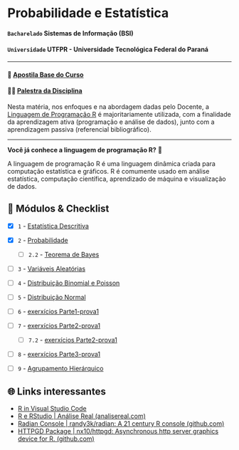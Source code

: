 # Probabilidade e Estatística

#### `Bacharelado` Sistemas de Informação (BSI)
#### `Universidade` UTFPR - Universidade Tecnológica Federal do Paraná

_______________________________________________________________________________________________________________________________________________________________________

#### 📕 [Apostila Base do Curso](http://paginapessoal.utfpr.edu.br/luizledo/graduacao/apostilace003.pdf/view)
#### 🧑‍🏫 [Palestra da Disciplina](https://drive.google.com/file/d/1DZGkfxROxXWJORTF-VJwVSCZQUlDGnt9/view?usp=sharing)

Nesta matéria, nos enfoques e na abordagem dadas pelo Docente, a [Linguagem de Programação R](https://blog.betrybe.com/linguagem-de-programacao/linguagem-r-tudo-sobre/) é majoritariamente utilizada, com a finalidade da aprendizagem ativa (programação e análise de dados), junto com a aprendizagem passiva (referencial bibliográfico).

_______________________________________________________________________________________________________________________________________________________________________

**Você já conhece a linguagem de programação R?** 🤔

A linguagem de programação R é uma linguagem dinâmica criada para computação estatística e gráficos. R é comumente usado em análise estatística, computação científica, aprendizado de máquina e visualização de dados.

## 🧮 Módulos & Checklist
- [x] `1` - [Estatística Descritiva](https://drive.google.com/file/d/1PJlOF3m-pgSvqchr01gj2UT28XpaZFQf/view?usp=sharing) 
- [x] `2` - [Probabilidade](https://drive.google.com/file/d/1dp-tePkI379ojtdRrsAoLyrIrjB1YVnI/view?usp=sharing)
  - [ ] `2.2` - [Teorema de Bayes](https://drive.google.com/file/d/1NWQ8fnHicWZ5MAEomZgaUJ_wHFpBf5Y8/view?usp=sharing)
- [ ] `3` - [Variáveis Aleatórias](https://drive.google.com/file/d/1lNQ43EsU25zyKKij9CUYOVkYVAp9JSmh/view?usp=sharing)
- [ ] `4` - [Distribuição Binomial e Poisson](https://drive.google.com/file/d/1z33E_Gj74j2dp4f7RwpoDvVx9JUEH78V/view?usp=sharing)
- [ ] `5` - [Distribuição Normal](https://drive.google.com/file/d/1f9JmEWT9sOAOKBW55m2y0xmgB9066w3U/view?usp=sharing)
- [ ] `6` - [exerxícios Parte1-prova1](https://drive.google.com/file/d/1UipuMP-loqjTlPQDOVXFACHPnxoZPisV/view?usp=sharing)
- [ ] `7` - [exerxícios Parte2-prova1](https://drive.google.com/file/d/1CYwWhw3sSI3-SjI5DOFJ7ubIkvVBFJjj/view?usp=sharing)
  - [ ] `7.2` - [exerxícios Parte2-prova1](https://drive.google.com/file/d/10nuwnpetgoy-jk5XuMrutwy3wJ4Xn8vC/view?usp=sharing)
- [ ] `8` - [exerxícios Parte3-prova1](https://drive.google.com/file/d/1MQDnyoe9FPC93gMBgkV2r3UYnPW5JE2x/view?usp=sharing)
- [ ] `9` - [Agrupamento Hierárquico](https://drive.google.com/file/d/1T8e2CQVSavqLI2o-lfINpItk7YjuaClw/view?usp=sharing)


## 🌐 Links interessantes

- [R in Visual Studio Code](https://code.visualstudio.com/docs/languages/r)
- [R e RStudio | Análise Real (analisereal.com)](https://analisereal.com/2015/01/20/r-e-rstudio-2/#:~:text=Coment%C3%A1rios%20nos%20scripts%20do%20R,fez%20quanto%20para%20seus%20colegas.)
- [Radian Console | randy3k/radian: A 21 century R console (github.com)](https://github.com/randy3k/radian) 
- [HTTPGD Package | nx10/httpgd: Asynchronous http server graphics device for R. (github.com)](https://github.com/nx10/httpgd)
